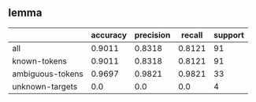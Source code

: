 
## lemma

|                  | accuracy | precision | recall | support |
|------------------|----------|-----------|--------|---------|
| all              | 0.9011   | 0.8318    | 0.8121 | 91      |
| known-tokens     | 0.9011   | 0.8318    | 0.8121 | 91      |
| ambiguous-tokens | 0.9697   | 0.9821    | 0.9821 | 33      |
| unknown-targets  | 0.0      | 0.0       | 0.0    | 4       |

